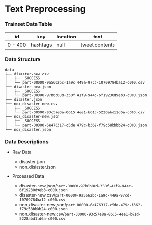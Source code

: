 # Text Preprocessing

### Trainset Data Table

| id | key | location | text |
-----|-----|----------|------|
0 - 400 | hashtags | null | tweet contents |
	
### Data Structure
	
	data
	├── disaster-new.csv
	│   ├── _SUCCESS
	│   └── part-00000-9a5662bc-1a9c-449a-97cd-10709784ba12-c000.csv
	├── disaster-new.json
	│   ├── _SUCCESS
	│   └── part-00000-97b6b08d-350f-41f9-944c-6f19230d9eb3-c000.json
	├── disaster.json
	├── non_disaster-new.csv
	│   ├── _SUCCESS
	│   └── part-00000-93c57e8a-8615-4ee1-b61d-5228abd11d6a-c000.csv
	├── non_disaster-new.json
	│   ├── _SUCCESS
	│   └── part-00000-6e476317-c5de-479c-b362-f79c58bbbb24-c000.json
	└── non_disaster.json

### Data Descriptions

- Raw Data
	- disaster.json
	- non_disiaster.json

- Processed Data
	- disaster-new.json/`part-00000-97b6b08d-350f-41f9-944c-6f19230d9eb3-c000.json`
	- disaster-new.csv/`part-00000-9a5662bc-1a9c-449a-97cd-10709784ba12-c000.csv`
	- non_disaster-new.json/`part-00000-6e476317-c5de-479c-b362-f79c58bbbb24-c000.json`
	- non_disaster-new.csv/`part-00000-93c57e8a-8615-4ee1-b61d-5228abd11d6a-c000.csv`

